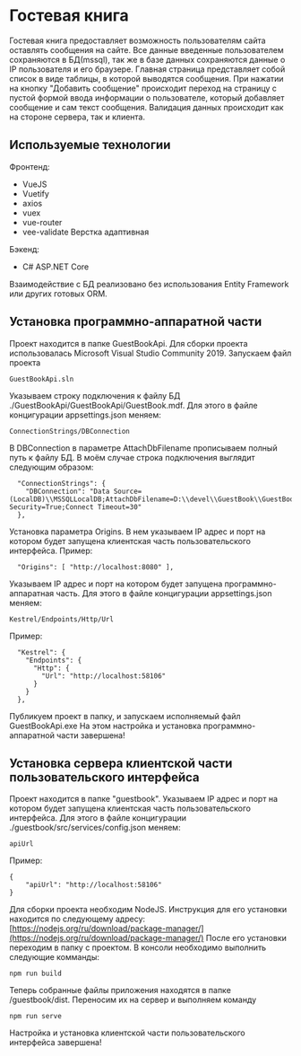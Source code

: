 # Гостевая книга

Гостевая книга предоставляет возможность пользователям сайта оставлять сообщения на сайте. Все данные введенные пользователем сохраняются в БД(mssql), так же в базе данных сохраняются данные о IP пользователя и его браузере.
Главная страница представляет собой список в виде таблицы, в которой выводятся сообщения.
При нажатии на кнопку "Добавить сообщение" происходит переход на страницу с пустой формой ввода информации о пользователе, который добавляет сообщение и сам текст сообщения.
Валидация данных происходит как на стороне сервера, так и клиента.

## Используемые технологии

Фронтенд:
- VueJS
- Vuetify
- axios
- vuex
- vue-router
- vee-validate
Верстка адаптивная

Бэкенд:
- C# ASP.NET Core

Взаимодействие с БД реализовано без использования Entity Framework или других готовых ORM.

## Установка программно-аппаратной части
Проект находится в папке GuestBookApi.
Для сборки проекта использовалась Microsoft Visual Studio Community 2019.
Запускаем файл проекта
```
GuestBookApi.sln
```
Указываем строку подключения к файлу БД ./GuestBookApi/GuestBookApi/GuestBook.mdf. Для этого в файле концигурации appsettings.json меняем:
```
ConnectionStrings/DBConnection
```
В DBConnection в параметре AttachDbFilename прописываем полный путь к файлу БД. В моём случае строка подключения выглядит следующим образом:
```
  "ConnectionStrings": {
    "DBConnection": "Data Source=(LocalDB)\\MSSQLLocalDB;AttachDbFilename=D:\\devel\\GuestBook\\GuestBookApi\\GuestBookApi\\GuestBook.mdf;Integrated Security=True;Connect Timeout=30"
  },
```
Установка параметра Origins. В нем указываем IP адрес и порт на котором будет запущена клиентская часть пользовательского интерфейса. Пример:
```
  "Origins": [ "http://localhost:8080" ],
```
Указываем IP адрес и порт на котором будет запущена программно-аппаратная часть. Для этого в файле концигурации appsettings.json меняем:
```
Kestrel/Endpoints/Http/Url
```
Пример:
```
  "Kestrel": {
    "Endpoints": {
      "Http": {
        "Url": "http://localhost:58106"
      }
    }
  },
```
Публикуем проект в папку, и запускаем исполняемый файл GuestBookApi.exe
На этом настройка и установка программно-аппаратной части завершена!

## Установка сервера клиентской части пользовательского интерфейса

Проект находится в папке "guestbook".
Указываем IP адрес и порт на котором будет запущена клиентская часть пользовательского интерфейса. Для этого в файле концигурации ./guestbook/src/services/config.json меняем:
```
apiUrl
```
Пример:
```
{
    "apiUrl": "http://localhost:58106"
}
```

Для сборки проекта необходим NodeJS. Инструкция для его установки находится по следующему адресу: [https://nodejs.org/ru/download/package-manager/](https://nodejs.org/ru/download/package-manager/)
После его установки переходим в папку с проектом.
В консоли необходимо выполнить следующие комманды:
```
npm run build
```
Теперь собранные файлы приложения находятся в папке /guestbook/dist. Переносим их на сервер и выполняем команду
```
npm run serve
```
Настройка и установка клиентской части пользовательского интерфейса завершена!

